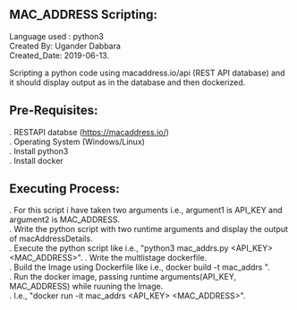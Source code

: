MAC_ADDRESS Scripting:
----------------------
Language used : python3  
Created By: Ugander Dabbara                                                                                                               
Created_Date: 2019-06-13.                                                                                                                 

Scripting a python code using macaddress.io/api (REST API database) and it should display output as in the database and then dockerized.

Pre-Requisites:
---------------
. RESTAPI databse (https://macaddress.io/)                                                                                                 
. Operating System (Windows/Linux)                                                                                                         
. Install python3                                                                                                                         
. Install docker

Executing Process:
------------------
. For this script i have taken two arguments i.e., argument1 is API_KEY and argument2 is MAC_ADDRESS.                                     
. Write the python script with two runtime arguments and display the output of macAddressDetails.  
. Execute the python script like i.e., "python3 mac_addrs.py <API_KEY> <MAC_ADDRESS>".
. Write the multlistage dockerfile.                                                                                                         
. Build the Image using Dockerfile like i.e., docker build -t mac_addrs <path of dockerfile>".  
. Run the docker image, passing runtime arguments(API_KEY, MAC_ADDRESS) while ruuning the Image.                                           
. I.e., "docker run -it mac_addrs <API_KEY> <MAC_ADDRESS>".





